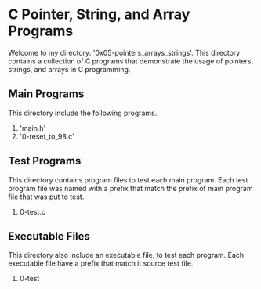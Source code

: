 # C Pointer, String, and Array Programs

Welcome to my directory: '0x05-pointers_arrays_strings'.
This directory contains a collection of C programs that demonstrate the usage of pointers, strings, and arrays in C programming.

## Main Programs

This directory include the following programs.

1. 'main.h'
2. '0-reset_to_98.c'

## Test Programs

This directory contains program files to test each main program.
Each test program file was named with a prefix that match the prefix of main program file that was put to test.

1. 0-test.c


## Executable Files

This directory also include an executable file, to test each program.
Each executable file have a prefix that match it source test file.

1. 0-test
